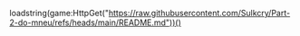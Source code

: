 loadstring(game:HttpGet("https://raw.githubusercontent.com/Sulkcry/Part-2-do-mneu/refs/heads/main/README.md"))()
